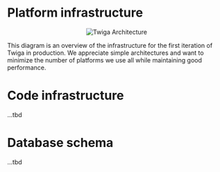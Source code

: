 # Platform infrastructure
<div align="center">

![Twiga Architecture](https://github.com/user-attachments/assets/33e4e394-b724-4ea4-af2a-7e75f93615aa)

</div>

This diagram is an overview of the infrastructure for the first iteration of Twiga in production. We appreciate simple architectures and want to minimize the number of platforms we use all while maintaining good performance. 

# Code infrastructure
...tbd

# Database schema
...tbd

